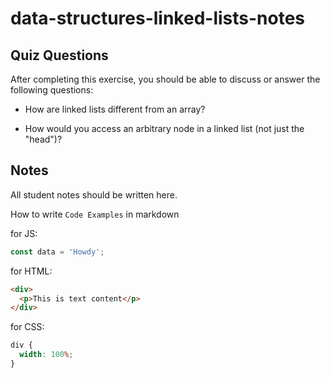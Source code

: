 # data-structures-linked-lists-notes

## Quiz Questions

After completing this exercise, you should be able to discuss or answer the following questions:

- How are linked lists different from an array?

- How would you access an arbitrary node in a linked list (not just the "head")?

## Notes

All student notes should be written here.

How to write `Code Examples` in markdown

for JS:

```javascript
const data = 'Howdy';
```

for HTML:

```html
<div>
  <p>This is text content</p>
</div>
```

for CSS:

```css
div {
  width: 100%;
}
```
